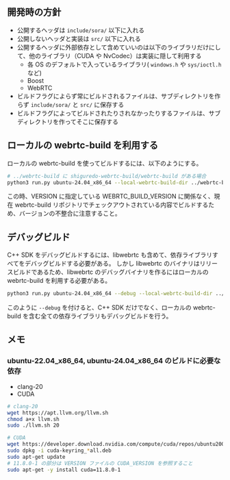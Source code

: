 ## 開発時の方針

- 公開するヘッダは `include/sora/` 以下に入れる
- 公開しないヘッダと実装は `src/` 以下に入れる
- 公開するヘッダに外部依存として含めていいのは以下のライブラリだけにして、他のライブラリ（CUDA や NvCodec）は実装に隠して利用する
  - 各 OS のデフォルトで入っているライブラリ( `windows.h` や `sys/ioctl.h` など)
  - Boost
  - WebRTC
- ビルドフラグによらず常にビルドされるファイルは、サブディレクトリを作らず `include/sora/` と `src/` に保存する
- ビルドフラグによってビルドされたりされなかったりするファイルは、サブディレクトリを作ってそこに保存する

## ローカルの webrtc-build を利用する

ローカルの webrtc-build を使ってビルドするには、以下のようにする。

```bash
# ../webrtc-build に shiguredo-webrtc-build/webrtc-build がある場合
python3 run.py ubuntu-24.04_x86_64 --local-webrtc-build-dir ../webrtc-build
```

この時、VERSION に指定している WEBRTC_BUILD_VERSION に関係なく、現在 webrtc-build リポジトリでチェックアウトされている内容でビルドするため、バージョンの不整合に注意すること。

## デバッグビルド

C++ SDK をデバッグビルドするには、libwebrtc も含めて、依存ライブラリすべてをデバッグビルドする必要がある。
しかし libwebrtc のバイナリはリリースビルドであるため、libwebrtc のデバッグバイナリを作るにはローカルの webrtc-build を利用する必要がある。

```bash
python3 run.py ubuntu-24.04_x86_64 --debug --local-webrtc-build-dir ../webrtc-build
```

このように `--debug` を付けると、C++ SDK だけでなく、ローカルの webrtc-build を含む全ての依存ライブラリもデバッグビルドを行う。

## メモ

### ubuntu-22.04_x86_64, ubuntu-24.04_x86_64 のビルドに必要な依存

- clang-20
- CUDA
```bash
# clang-20
wget https://apt.llvm.org/llvm.sh
chmod a+x llvm.sh
sudo ./llvm.sh 20

# CUDA
wget https://developer.download.nvidia.com/compute/cuda/repos/ubuntu2004/x86_64/cuda-keyring_1.0-1_all.deb
sudo dpkg -i cuda-keyring_*all.deb
sudo apt-get update
# 11.8.0-1 の部分は VERSION ファイルの CUDA_VERSION を参照すること
sudo apt-get -y install cuda=11.8.0-1
```
